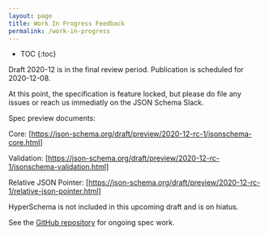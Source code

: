 ```yaml
---
layout: page
title: Work In Progress Feedback
permalink: /work-in-progress
---
```


* TOC
{:toc}

Draft 2020-12 is in the final review period.
Publication is scheduled for 2020-12-08.

At this point, the specification is feature locked, but please do file any issues or reach us immediatly on the JSON Schema Slack.

Spec preview documents:

Core: [https://json-schema.org/draft/preview/2020-12-rc-1/jsonschema-core.html]

Validation: [https://json-schema.org/draft/preview/2020-12-rc-1/jsonschema-validation.html]

Relative JSON Pointer: [https://json-schema.org/draft/preview/2020-12-rc-1/relative-json-pointer.html]

HyperSchema is not included in this upcoming draft and is on hiatus.

See the [GitHub repository](https://github.com/json-schema-org/json-schema-spec) for ongoing spec work.
